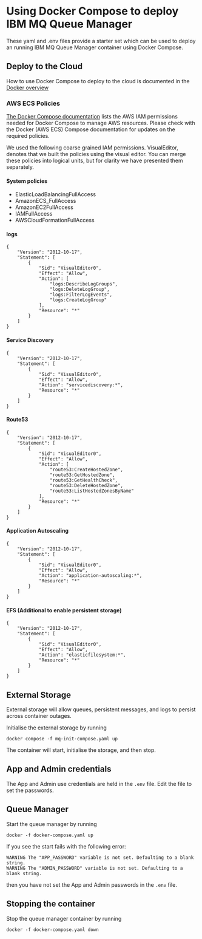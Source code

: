 # Using Docker Compose to deploy IBM MQ Queue Manager
These yaml and .env files provide a starter set which
can be used to deploy an running IBM MQ Queue Manager
container using Docker Compose.

## Deploy to the Cloud
How to use Docker Compose to deploy to the cloud is documented in
the [Docker overview](https://docs.docker.com/get-started/overview/)

### AWS ECS Policies
[The Docker Compose documentation](https://docs.docker.com/cloud/ecs-integration/)
lists the AWS IAM permissions needed for Docker Compose to manage AWS resources.
Please check with the Docker (AWS ECS) Compose documentation for updates on the required policies.

We used the following coarse grained IAM permissions. VisualEditor, denotes that we built the policies using the visual editor. You can merge these policies into logical units, but for clarity we have presented them separately.

#### System policies
- ElasticLoadBalancingFullAccess
- AmazonECS_FullAccess
- AmazonEC2FullAccess
- IAMFullAccess
- AWSCloudFormationFullAccess

#### logs
```{javascript}
{
    "Version": "2012-10-17",
    "Statement": [
        {
            "Sid": "VisualEditor0",
            "Effect": "Allow",
            "Action": [
                "logs:DescribeLogGroups",
                "logs:DeleteLogGroup",
                "logs:FilterLogEvents",
                "logs:CreateLogGroup"
            ],
            "Resource": "*"
        }
    ]
}
```

#### Service Discovery
```{javascript}
{
    "Version": "2012-10-17",
    "Statement": [
        {
            "Sid": "VisualEditor0",
            "Effect": "Allow",
            "Action": "servicediscovery:*",
            "Resource": "*"
        }
    ]
}
```

#### Route53
```{javascript}
{
    "Version": "2012-10-17",
    "Statement": [
        {
            "Sid": "VisualEditor0",
            "Effect": "Allow",
            "Action": [
                "route53:CreateHostedZone",
                "route53:GetHostedZone",
                "route53:GetHealthCheck",
                "route53:DeleteHostedZone",
                "route53:ListHostedZonesByName"
            ],
            "Resource": "*"
        }
    ]
}
```

#### Application Autoscaling
```{javascript}
{
    "Version": "2012-10-17",
    "Statement": [
        {
            "Sid": "VisualEditor0",
            "Effect": "Allow",
            "Action": "application-autoscaling:*",
            "Resource": "*"
        }
    ]
}
```

#### EFS (Additional to enable persistent storage)
```{javascript}
{
    "Version": "2012-10-17",
    "Statement": [
        {
            "Sid": "VisualEditor0",
            "Effect": "Allow",
            "Action": "elasticfilesystem:*",
            "Resource": "*"
        }
    ]
}
```

## External Storage
External storage will allow queues, persistent messages,
and logs to persist across container outages.

Initialise the external storage by running

````
docker compose -f mq-init-compose.yaml up
````

The container will start, initialise the storage, and then stop.

## App and Admin credentials
The App and Admin use credentials are held in the `.env` file. Edit the file to set the passwords.

## Queue Manager
Start the queue manager by running

````
docker -f docker-compose.yaml up
````

If you see the start fails with the following error:

````
WARNING The "APP_PASSWORD" variable is not set. Defaulting to a blank string.
WARNING The "ADMIN_PASSWORD" variable is not set. Defaulting to a blank string.
````

then you have not set the App and Admin passwords in the `.env` file.

## Stopping the container
Stop the queue manager container by running

````
docker -f docker-compose.yaml down
````
